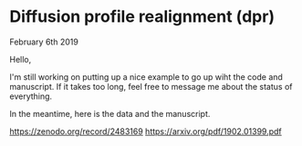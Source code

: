 # Diffusion profile realignment (dpr)

February 6th 2019

Hello,

I'm still working on putting up a nice example to go up wiht the code and manuscript. If it takes too long, feel free to message me about the status of everything.

In the meantime, here is the data and the manuscript.

https://zenodo.org/record/2483169
https://arxiv.org/pdf/1902.01399.pdf
